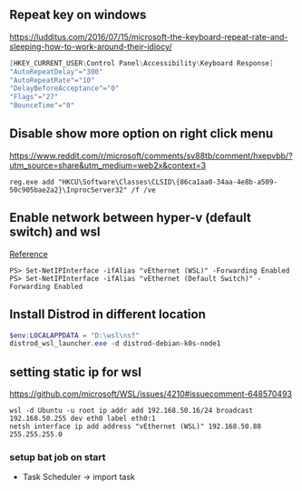 ## Repeat key on windows
<https://ludditus.com/2016/07/15/microsoft-the-keyboard-repeat-rate-and-sleeping-how-to-work-around-their-idiocy/>

``` powershell
[HKEY_CURRENT_USER\Control Panel\Accessibility\Keyboard Response]
"AutoRepeatDelay"="300"
"AutoRepeatRate"="10"
"DelayBeforeAcceptance"="0"
"Flags"="27"
"BounceTime"="0"
```

## Disable show more option on right click menu

<https://www.reddit.com/r/microsoft/comments/sv88tb/comment/hxepvbb/?utm_source=share&utm_medium=web2x&context=3>

`reg.exe add "HKCU\Software\Classes\CLSID\{86ca1aa0-34aa-4e8b-a509-50c905bae2a2}\InprocServer32" /f /ve`

## Enable network between hyper-v (default switch) and wsl

[Reference](https://github.com/microsoft/WSL/issues/4288#issuecomment-778790363)

```
PS> Set-NetIPInterface -ifAlias "vEthernet (WSL)" -Forwarding Enabled
PS> Set-NetIPInterface -ifAlias "vEthernet (Default Switch)" -Forwarding Enabled
```

## Install Distrod in different location

```powershell
$env:LOCALAPPDATA = "D:\wsl\nsf"
distrod_wsl_launcher.exe -d distrod-debian-k0s-node1
```

## setting static ip for wsl

<https://github.com/microsoft/WSL/issues/4210#issuecomment-648570493>

```
wsl -d Ubuntu -u root ip addr add 192.168.50.16/24 broadcast 192.168.50.255 dev eth0 label eth0:1
netsh interface ip add address "vEthernet (WSL)" 192.168.50.88 255.255.255.0
```

### setup bat job on start
- Task Scheduler -> import task
